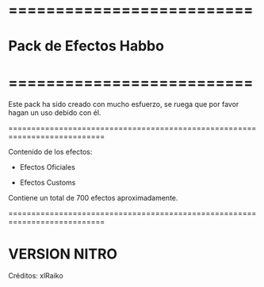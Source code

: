 # ==========================
# Pack de Efectos Habbo
# ==========================

Este pack ha sido creado con mucho esfuerzo, se ruega que por favor hagan un uso debido con él.

===========================================================================

Contenido de los efectos:

- Efectos Oficiales

- Efectos Customs

Contiene un total de 700 efectos aproximadamente.

===========================================================================

# VERSION NITRO

Créditos: xlRaiko
